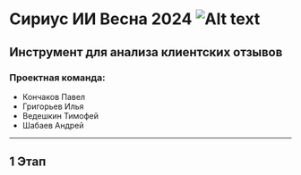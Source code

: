 # Сириус ИИ Весна 2024 ![Alt text](https://www.flickr.com/photos/200394615@N06/53621327125/in/dateposted-public/)
## Инструмент для анализа клиентских отзывов
### Проектная команда: 
 + Кончаков Павел
 + Григорьев Илья
 + Ведешкин Тимофей
 + Шабаев Андрей
 _____
## 1 Этап
